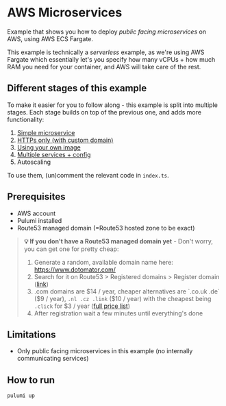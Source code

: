 # AWS Microservices
Example that shows you how to deploy *public facing microservices* on AWS, using AWS ECS Fargate.  

This example is technically a *serverless* example, as we're using AWS Fargate which essentially let's you specify how many vCPUs + how much RAM you need for your container, and AWS will take care of the rest.

## Different stages of this example
To make it easier for you to follow along - this example is split into multiple stages. Each stage builds on top of the previous one, and adds more functionality:

1. [Simple microservice](./01-simple-microservice.ts)
2. [HTTPs only (with custom domain)](./02-https-only.ts)
3. [Using your own image](./03-custom-image.ts)
4. [Multiple services + config](./04-multiple-services.ts)
5. Autoscaling

To use them, (un)comment the relevant code in `index.ts`.

## Prerequisites
- AWS account
- Pulumi installed
- Route53 managed domain (=Route53 hosted zone to be exact)

> **💡 If you don't have a Route53 managed domain yet** - Don't worry, you can get one for pretty cheap:  
>  
> 1. Generate a random, available domain name here: https://www.dotomator.com/
> 2. Search for it on Route53 > Registered domains > Register domain ([link](https://us-east-1.console.aws.amazon.com/route53/domains/home#/DomainSearch))
> 3. .com domains are $14 / year, cheaper alternatives are `.co.uk .de` ($9 / year), `.nl .cz .link` ($10 / year) with the cheapest being `.click` for $3 / year ([full price list](https://d32ze2gidvkk54.cloudfront.net/Amazon_Route_53_Domain_Registration_Pricing_20140731.pdf))
> 4. After registration wait a few minutes until everything's done

## Limitations
- Only public facing microservices in this example (no internally communicating services)

## How to run
`pulumi up`